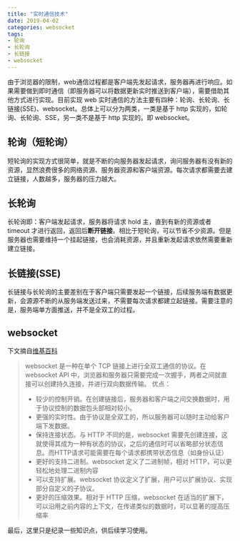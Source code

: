 ```yaml
---
title: "实时通信技术"
date: 2019-04-02
categories: websocket
tags: 
- 轮询
- 长轮询
- 长链接
- websocket
---
```


由于浏览器的限制，web通信过程都是客户端先发起请求，服务器再进行响应。如果需要做到即时通信（即服务器可以将数据更新实时推送到客户端），需要借助其他方式进行实现。目前实现 web 实时通信的方法主要有四种：轮询、长轮询、长链接(SSE)、websocket。总体上可以分为两类，一类是基于 http 实现的，如轮询、长轮询、SSE，另一类不是基于 http 实现的。即 websocket。

<!-- more -->

## 轮询（短轮询）

短轮询的实现方式很简单，就是不断的向服务器发起请求，询问服务器有没有新的资源，显然浪费很多的网络资源、服务器资源和客户端资源。每次请求都需要去建立链接，人数越多，服务器的压力越大。

## 长轮询

长轮询即：客户端发起请求，服务器将请求 hold 主，直到有新的资源或者 timeout 才进行返回，返回后**断开链接**。相比于短轮询，可以节省不少资源。但是服务器也需要维持一个挂起链接，也会消耗资源，并且重新发起请求依然需要重新建立链接。

## 长链接(SSE)

长链接与长轮询的主要差别在于客户端只需要发起一个链接，后续服务端有数据更新，会源源不断的从服务端发送过来，不需要每次请求都建立起链接。需要注意的是，服务端单方面推送，并不是全双工的过程。

## websocket

下文摘自[维基百科](https://zh.wikipedia.org/wiki/WebSocket)
> websocket 是一种在单个 TCP 链接上进行全双工通信的协议。在 websocket API 中，浏览器和服务器只需要完成一次握手，两者之间就直接可以创建持久连接，并进行双向数据传输。
> 优点：
> * 较少的控制开销。在创建链接后，服务器和客户端之间交换数据时，用于协议控制的数据包头部相对较小。
> * 更强的实时性。由于协议是全双工的，所以服务器可以随时主动给客户端下发数据。
> * 保持连接状态。与 HTTP 不同的是，websocket 需要先创建连接，这就使得其成为一种有状态的协议，之后的通信时可以省略部分状态信息。而HTTP请求可能需要在每个请求都携带状态信息（如身份认证）
> * 更好的支持二进制。websocket 定义了二进制帧，相对 HTTP，可以更轻松地处理二进制内容
> * 可以支持扩展。websocket 协议定义了扩展，用户可以扩展协议、实现部分自定义的子协议。
> * 更好的压缩效果。相对于 HTTP 压缩，websocket 在适当的扩展下，可以沿用之前内容的上下文，在传递类似的数据时，可以显著的提高压缩率


最后，这里只是纪录一些知识点，供后续学习使用。
